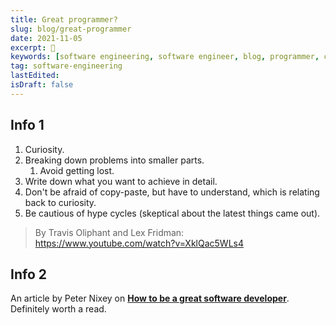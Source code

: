 ```yaml
---
title: Great programmer?
slug: blog/great-programmer
date: 2021-11-05
excerpt: 🚀
keywords: [software engineering, software engineer, blog, programmer, coder]
tag: software-engineering
lastEdited:
isDraft: false
---
```


## Info 1

1. Curiosity.
2. Breaking down problems into smaller parts.
   1. Avoid getting lost.
3. Write down what you want to achieve in detail.
4. Don't be afraid of copy-paste, but have to understand, which is relating back to curiosity.
5. Be cautious of hype cycles (skeptical about the latest things came out).

> By Travis Oliphant and Lex Fridman: https://www.youtube.com/watch?v=XklQac5WLs4

## Info 2

An article by Peter Nixey on **[How to be a great software developer](https://peternixey.com/post/83510597580/how-to-be-a-great-software-developer)**. Definitely worth a read.
